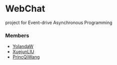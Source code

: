 # WebChat
project for Event-drive Asynchronous Programming

### Members
 - [YolandaW](https://github.com/YolandaWEI) 
 - [XuejunLIU](https://github.com/captainneko)
 - [PrincQiWang](https://github.com/PrinceQiWang)
 
 
 
<!-- more -->
